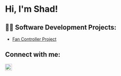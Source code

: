 <h1>Hi, I'm Shad! </h1>
<h2>👨‍💻 Software Development Projects:</h2>


  - [Fan Controller Project](https://github.com/Shad0603/Fan_Controller)


<h2> Connect with me:</h2>


[<img align="left" alt="JoshMadakor | LinkedIn" width="22px" src="https://cdn.jsdelivr.net/npm/simple-icons@v3/icons/linkedin.svg" />][linkedin]


[linkedin]: https://www.linkedin.com/in/shadhossain/

